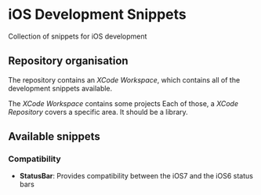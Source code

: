 iOS Development Snippets
========================

Collection of snippets for iOS development

## Repository organisation

The repository contains an *XCode Workspace*, which contains all of the development snippets available.

The *XCode Workspace* contains some projects
Each of those, a *XCode Repository* covers a specific area. It should be a library.

## Available snippets

### Compatibility

* **StatusBar**: Provides compatibility between the iOS7 and the iOS6 status bars

